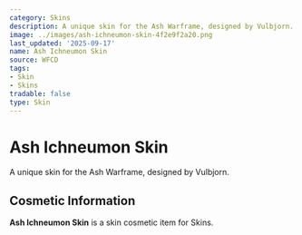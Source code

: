 ```yaml
---
category: Skins
description: A unique skin for the Ash Warframe, designed by Vulbjorn.
image: ../images/ash-ichneumon-skin-4f2e9f2a20.png
last_updated: '2025-09-17'
name: Ash Ichneumon Skin
source: WFCD
tags:
- Skin
- Skins
tradable: false
type: Skin
---
```


# Ash Ichneumon Skin

A unique skin for the Ash Warframe, designed by Vulbjorn.

## Cosmetic Information

**Ash Ichneumon Skin** is a skin cosmetic item for Skins.

